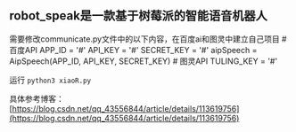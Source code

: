 ##	robot_speak是一款基于树莓派的智能语音机器人

需要修改communicate.py文件中的以下内容，在百度ai和图灵中建立自己项目
    #百度API
    APP_ID = '#'
    API_KEY = '#'
    SECRET_KEY = '#'
    aipSpeech = AipSpeech(APP_ID, API_KEY, SECRET_KEY)
    # 图灵API
    TULING_KEY = '#'

运行 `python3 xiaoR.py`

具体参考博客：[https://blog.csdn.net/qq_43556844/article/details/113619756](https://blog.csdn.net/qq_43556844/article/details/113619756)